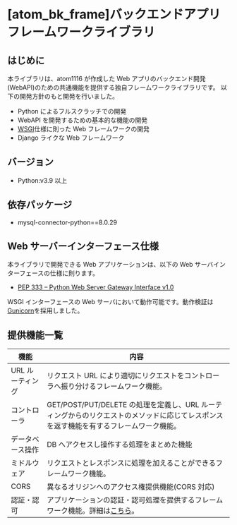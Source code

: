 # [atom_bk_frame]バックエンドアプリ フレームワークライブラリ

## はじめに

本ライブラリは、atom1116 が作成した Web アプリのバックエンド開発(WebAPI)のための共通機能を提供する独自フレームワークライブラリです。
以下の開発方針のもと開発を行いました。

- Python によるフルスクラッチでの開発
- WebAPI を開発するための基本的な機能の開発
- [WSGI](https://peps.python.org/pep-0333/)仕様に則った Web フレームワークの開発
- Django ライクな Web フレームワーク

## バージョン

- Python:v3.9 以上

## 依存パッケージ

- mysql-connector-python==8.0.29

## Web サーバーインターフェース仕様

本ライブラリで開発できる Web アプリケーションは、以下の Web サーバインターフェースの仕様に則ります。

- [PEP 333 – Python Web Server Gateway Interface v1.0](https://peps.python.org/pep-0333/)

WSGI インターフェースの Web サーバにおいて動作可能です。動作検証は[Gunicorn](https://gunicorn.org/)を採用しました。

## 提供機能一覧

| 機能             | 内容                                                                                                                                   |
| ---------------- | -------------------------------------------------------------------------------------------------------------------------------------- |
| URL ルーティング | リクエスト URL により適切にリクエストをコントローラへ振り分けるフレームワーク機能。                                                    |
| コントローラ     | GET/POST/PUT/DELETE の処理を定義し、URL ルーティングからのリクエストのメソッドに応じてレスポンスを返す機能を有するフレームワーク機能。 |
| データベース操作 | DB へアクセスし操作する処理をまとめた機能                                                                                              |
| ミドルウェア     | リクエストとレスポンスに処理を加えることができるフレームワーク機能。                                                                   |
| CORS             | 異なるオリジンへのアクセス権提供機能(CORS 対応)                                                                                        |
| 認証・認可       | アプリケーションの認証・認可処理を提供するフレームワーク機能。詳細は[こちら](#認証・認可)。                                            |
